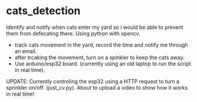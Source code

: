 # cats_detection

Identify and notify when cats enter my yard so i would be able to prevent them from defecating there. Using python with opencv.


- track cats movement in the yard, record the time and notify me through an email.
- after trcaking the movement, turn on a spinkler to keep the cats away.
- Use arduino/esp32 board. (currently using an old laptop to run the script in real time).

UPDATE:
Currently controling the esp32 using a HTTP request to turn a sprinkler on/off. (just_cv.py).
About to upload a video to show how it works in real time!

